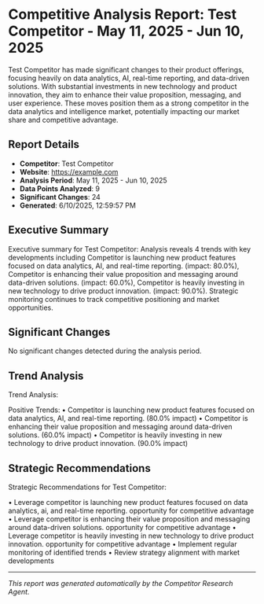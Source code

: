 # Competitive Analysis Report: Test Competitor - May 11, 2025 - Jun 10, 2025

Test Competitor has made significant changes to their product offerings, focusing heavily on data analytics, AI, real-time reporting, and data-driven solutions. With substantial investments in new technology and product innovation, they aim to enhance their value proposition, messaging, and user experience. These moves position them as a strong competitor in the data analytics and intelligence market, potentially impacting our market share and competitive advantage.

## Report Details

- **Competitor**: Test Competitor
- **Website**: https://example.com
- **Analysis Period**: May 11, 2025 - Jun 10, 2025
- **Data Points Analyzed**: 9
- **Significant Changes**: 24
- **Generated**: 6/10/2025, 12:59:57 PM

## Executive Summary

Executive summary for Test Competitor: Analysis reveals 4 trends with key developments including Competitor is launching new product features focused on data analytics, AI, and real-time reporting. (impact: 80.0%), Competitor is enhancing their value proposition and messaging around data-driven solutions. (impact: 60.0%), Competitor is heavily investing in new technology to drive product innovation. (impact: 90.0%). Strategic monitoring continues to track competitive positioning and market opportunities.

## Significant Changes

No significant changes detected during the analysis period.

## Trend Analysis

Trend Analysis:

Positive Trends:
• Competitor is launching new product features focused on data analytics, AI, and real-time reporting. (80.0% impact)
• Competitor is enhancing their value proposition and messaging around data-driven solutions. (60.0% impact)
• Competitor is heavily investing in new technology to drive product innovation. (90.0% impact)

## Strategic Recommendations

Strategic Recommendations for Test Competitor:

• Leverage competitor is launching new product features focused on data analytics, ai, and real-time reporting. opportunity for competitive advantage
• Leverage competitor is enhancing their value proposition and messaging around data-driven solutions. opportunity for competitive advantage
• Leverage competitor is heavily investing in new technology to drive product innovation. opportunity for competitive advantage
• Implement regular monitoring of identified trends
• Review strategy alignment with market developments

---

*This report was generated automatically by the Competitor Research Agent.*
